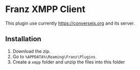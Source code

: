 # Franz XMPP Client

This plugin use currently https://conversejs.org and its server.

## Installation

1. Download the zip.
2. Go to `%APPDATA%\Roaming\Franz\Plugins`
3. Create a `xmpp` folder and unzip the files into this folder

